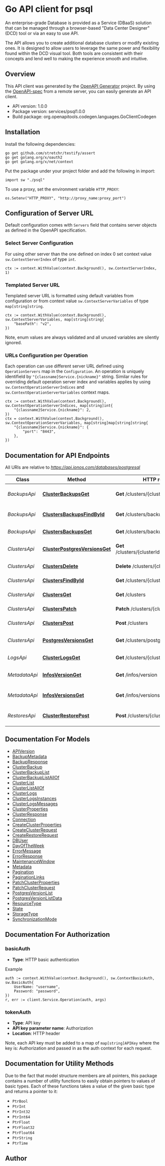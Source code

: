 # Go API client for psql

An enterprise-grade Database is provided as a Service (DBaaS) solution that
can be managed through a browser-based \"Data Center Designer\" (DCD) tool or
via an easy to use API.

The API allows you to create additional database clusters or modify existing
ones. It is designed to allow users to leverage the same power and
flexibility found within the DCD visual tool. Both tools are consistent with
their concepts and lend well to making the experience smooth and intuitive.


## Overview
This API client was generated by the [OpenAPI Generator](https://openapi-generator.tech) project.  By using the [OpenAPI-spec](https://www.openapis.org/) from a remote server, you can easily generate an API client.

- API version: 1.0.0
- Package version: services/psql1.0.0
- Build package: org.openapitools.codegen.languages.GoClientCodegen

## Installation

Install the following dependencies:

```shell
go get github.com/stretchr/testify/assert
go get golang.org/x/oauth2
go get golang.org/x/net/context
```

Put the package under your project folder and add the following in import:

```golang
import sw "./psql"
```

To use a proxy, set the environment variable `HTTP_PROXY`:

```golang
os.Setenv("HTTP_PROXY", "http://proxy_name:proxy_port")
```

## Configuration of Server URL

Default configuration comes with `Servers` field that contains server objects as defined in the OpenAPI specification.

### Select Server Configuration

For using other server than the one defined on index 0 set context value `sw.ContextServerIndex` of type `int`.

```golang
ctx := context.WithValue(context.Background(), sw.ContextServerIndex, 1)
```

### Templated Server URL

Templated server URL is formatted using default variables from configuration or from context value `sw.ContextServerVariables` of type `map[string]string`.

```golang
ctx := context.WithValue(context.Background(), sw.ContextServerVariables, map[string]string{
	"basePath": "v2",
})
```

Note, enum values are always validated and all unused variables are silently ignored.

### URLs Configuration per Operation

Each operation can use different server URL defined using `OperationServers` map in the `Configuration`.
An operation is uniquely identifield by `"{classname}Service.{nickname}"` string.
Similar rules for overriding default operation server index and variables applies by using `sw.ContextOperationServerIndices` and `sw.ContextOperationServerVariables` context maps.

```
ctx := context.WithValue(context.Background(), sw.ContextOperationServerIndices, map[string]int{
	"{classname}Service.{nickname}": 2,
})
ctx = context.WithValue(context.Background(), sw.ContextOperationServerVariables, map[string]map[string]string{
	"{classname}Service.{nickname}": {
		"port": "8443",
	},
})
```

## Documentation for API Endpoints

All URIs are relative to *https://api.ionos.com/databases/postgresql*

Class | Method | HTTP request | Description
------------ | ------------- | ------------- | -------------
*BackupsApi* | [**ClusterBackupsGet**](docs/api/BackupsApi.md#clusterbackupsget) | **Get** /clusters/{clusterId}/backups | List backups of cluster
*BackupsApi* | [**ClustersBackupsFindById**](docs/api/BackupsApi.md#clustersbackupsfindbyid) | **Get** /clusters/backups/{backupId} | Fetch a cluster backup
*BackupsApi* | [**ClustersBackupsGet**](docs/api/BackupsApi.md#clustersbackupsget) | **Get** /clusters/backups | List cluster backups
*ClustersApi* | [**ClusterPostgresVersionsGet**](docs/api/ClustersApi.md#clusterpostgresversionsget) | **Get** /clusters/{clusterId}/postgresversions | List PostgreSQL versions
*ClustersApi* | [**ClustersDelete**](docs/api/ClustersApi.md#clustersdelete) | **Delete** /clusters/{clusterId} | Delete a cluster
*ClustersApi* | [**ClustersFindById**](docs/api/ClustersApi.md#clustersfindbyid) | **Get** /clusters/{clusterId} | Fetch a cluster
*ClustersApi* | [**ClustersGet**](docs/api/ClustersApi.md#clustersget) | **Get** /clusters | List clusters
*ClustersApi* | [**ClustersPatch**](docs/api/ClustersApi.md#clusterspatch) | **Patch** /clusters/{clusterId} | Patch a cluster
*ClustersApi* | [**ClustersPost**](docs/api/ClustersApi.md#clusterspost) | **Post** /clusters | Create a cluster
*ClustersApi* | [**PostgresVersionsGet**](docs/api/ClustersApi.md#postgresversionsget) | **Get** /clusters/postgresversions | List PostgreSQL versions
*LogsApi* | [**ClusterLogsGet**](docs/api/LogsApi.md#clusterlogsget) | **Get** /clusters/{clusterId}/logs | Get logs of your cluster
*MetadataApi* | [**InfosVersionGet**](docs/api/MetadataApi.md#infosversionget) | **Get** /infos/version | Get the current API version
*MetadataApi* | [**InfosVersionsGet**](docs/api/MetadataApi.md#infosversionsget) | **Get** /infos/versions | Fetch all API versions
*RestoresApi* | [**ClusterRestorePost**](docs/api/RestoresApi.md#clusterrestorepost) | **Post** /clusters/{clusterId}/restore | In-place restore of a cluster


## Documentation For Models

 - [APIVersion](docs/models/APIVersion.md)
 - [BackupMetadata](docs/models/BackupMetadata.md)
 - [BackupResponse](docs/models/BackupResponse.md)
 - [ClusterBackup](docs/models/ClusterBackup.md)
 - [ClusterBackupList](docs/models/ClusterBackupList.md)
 - [ClusterBackupListAllOf](docs/models/ClusterBackupListAllOf.md)
 - [ClusterList](docs/models/ClusterList.md)
 - [ClusterListAllOf](docs/models/ClusterListAllOf.md)
 - [ClusterLogs](docs/models/ClusterLogs.md)
 - [ClusterLogsInstances](docs/models/ClusterLogsInstances.md)
 - [ClusterLogsMessages](docs/models/ClusterLogsMessages.md)
 - [ClusterProperties](docs/models/ClusterProperties.md)
 - [ClusterResponse](docs/models/ClusterResponse.md)
 - [Connection](docs/models/Connection.md)
 - [CreateClusterProperties](docs/models/CreateClusterProperties.md)
 - [CreateClusterRequest](docs/models/CreateClusterRequest.md)
 - [CreateRestoreRequest](docs/models/CreateRestoreRequest.md)
 - [DBUser](docs/models/DBUser.md)
 - [DayOfTheWeek](docs/models/DayOfTheWeek.md)
 - [ErrorMessage](docs/models/ErrorMessage.md)
 - [ErrorResponse](docs/models/ErrorResponse.md)
 - [MaintenanceWindow](docs/models/MaintenanceWindow.md)
 - [Metadata](docs/models/Metadata.md)
 - [Pagination](docs/models/Pagination.md)
 - [PaginationLinks](docs/models/PaginationLinks.md)
 - [PatchClusterProperties](docs/models/PatchClusterProperties.md)
 - [PatchClusterRequest](docs/models/PatchClusterRequest.md)
 - [PostgresVersionList](docs/models/PostgresVersionList.md)
 - [PostgresVersionListData](docs/models/PostgresVersionListData.md)
 - [ResourceType](docs/models/ResourceType.md)
 - [State](docs/models/State.md)
 - [StorageType](docs/models/StorageType.md)
 - [SynchronizationMode](docs/models/SynchronizationMode.md)


## Documentation For Authorization



### basicAuth

- **Type**: HTTP basic authentication

Example

```golang
auth := context.WithValue(context.Background(), sw.ContextBasicAuth, sw.BasicAuth{
    UserName: "username",
    Password: "password",
})
r, err := client.Service.Operation(auth, args)
```


### tokenAuth

- **Type**: API key
- **API key parameter name**: Authorization
- **Location**: HTTP header

Note, each API key must be added to a map of `map[string]APIKey` where the key is: Authorization and passed in as the auth context for each request.


## Documentation for Utility Methods

Due to the fact that model structure members are all pointers, this package contains
a number of utility functions to easily obtain pointers to values of basic types.
Each of these functions takes a value of the given basic type and returns a pointer to it:

* `PtrBool`
* `PtrInt`
* `PtrInt32`
* `PtrInt64`
* `PtrFloat`
* `PtrFloat32`
* `PtrFloat64`
* `PtrString`
* `PtrTime`

## Author



